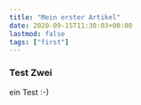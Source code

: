 ```yaml
---
title: "Mein erster Artikel"
date: 2020-09-15T11:30:03+00:00
lastmod: false
tags: ["first"]
---
```


### Test Zwei

ein Test :-)
